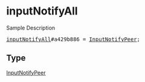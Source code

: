 # inputNotifyAll

Sample Description

<pre>
<a href="../constructor/inputNotifyAll.md">inputNotifyAll</a>#a429b886 = <a href="../type/InputNotifyPeer.md">InputNotifyPeer</a>;
</pre>

## Type

<a href="../type/InputNotifyPeer.md">InputNotifyPeer</a>
